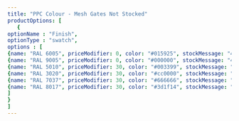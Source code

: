 ```yaml
---
title: "PPC Colour - Mesh Gates Not Stocked"
productOptions: [
   {
optionName : "Finish",
optionType : "swatch",
options : [
{name: "RAL 6005", priceModifier: 0, color: "#015925", stockMessage: "4 Week Lead Time"},
{name: "RAL 9005", priceModifier: 0, color: "#000000", stockMessage: "4 Week Lead Time"},
{name: "RAL 5010", priceModifier: 30, color: "#003399", stockMessage: "4 Week Lead Time"},
{name: "RAL 3020", priceModifier: 30, color: "#cc0000", stockMessage: "4 Week Lead Time"},
{name: "RAL 7037", priceModifier: 30, color: "#666666", stockMessage: "4 Week Lead Time"},
{name: "RAL 8017", priceModifier: 30, color: "#3d1f14", stockMessage: "4 Week Lead Time"}
]
}
]
---
```

